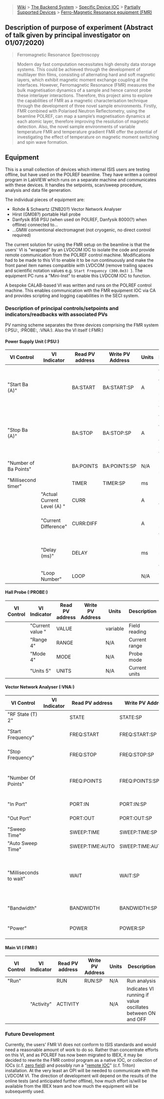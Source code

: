 > [Wiki](Home) > [The Backend System](The-Backend-System) > [Specific Device IOC](Specific-Device-IOC) > [Partially Supported Devices](Partially-Supported-Devices) > [Ferro-Magnetic Resonance equipment (FMR)](Ferro-Magnetic_Resonance_equipment)

## Description of purpose of experiment (Abstract of talk given by principal investigator on 01/07/2020)

> Ferromagnetic Resonance Spectroscopy

> Modern day fast computation necessitates high density data storage systems. This could be achieved through the development of multilayer thin films, consisting of alternating hard and soft magnetic layers, which exhibit magnetic moment exchange coupling at the interfaces. However, Ferromagnetic Resonance (FMR) measures the bulk magnetisation dynamics of a sample and hence cannot probe these interlayer interactions. Therefore, this project aims to explore the capabilities of FMR as a magnetic characterisation technique through the development of three novel sample environments. Firstly, FMR combined with Polarised Neutron Reflectometry, using the beamline POLREF, can map a sample’s magnetisation dynamics at each atomic layer, therefore improving the resolution of magnetic detection. Also, the novel sample environments of variable temperature FMR and temperature gradient FMR offer the potential of investigating the effect of temperature on magnetic moment switching and spin wave formation.


## Equipment

This is a small collection of devices which internal ISIS users are testing offline, but have used on the POLREF beamline.  They have written a control program in LabVIEW which runs on a separate machine and communicates with these devices.  It handles the setpoints, scan/sweep procedure, analysis and data file generation.

The individual pieces of equipment are:

- Rohde & Schwartz (ZNB20?) Vector Network Analyser
- Hirst (GM08?) portable Hall probe
- Danfysik 858 PSU (when used on POLREF, Danfysik 8000(?) when offline) connected to...
- ...GMW conventional electromagnet (not cryogenic, no direct control required)

The current solution for using the FMR setup on the beamline is that the users' VI is "wrapped" by an LVDCOM IOC to isolate the code and provide remote communication from the POLREF control machine.  Modifications had to be made to this VI to enable it to be run continuously and make the front panel item names compatible with LVDCOM (remove trailing spaces and scientific notation values e.g. `Start Frequency (300.0e3) `).  The equipment PC runs a "Mini-Inst" to enable this LVDCOM IOC to function.

A bespoke CALAB-based VI was written and runs on the POLREF control machine.  This enables communication with the FMR equipment IOC via CA and provides scripting and logging capabilities in the SECI system.

### Description of principal controls/setpoints and indicators/readbacks with associated PVs

PV naming scheme separates the three devices comprising the FMR system (:PSU:, :PROBE:, :VNA:).  Also the VI itself (:FMR:)

#### Power Supply Unit (:PSU:)

| VI Control | VI Indicator | Read PV address | Write PV Address | Units | Description |
|---|---|---|---|---|---|
| "Start Ba  (A)" | | BA:START | BA:START:SP | A | Applied magnetic field (B<sub>applied</sub>) at start of sweep, as a current |
| "Stop Ba  (A)"  | | BA:STOP  | BA:STOP:SP  | A | Applied magnetic field (B<sub>applied</sub>) at end of sweep, as a current |
| "Number of Ba Points" | | BA:POINTS | BA:POINTS:SP | N/A | Number of points in sweep |
| "Millisecond timer" | | TIMER | TIMER:SP | ms | | Delay between setting PSU and reading probe |
| | "Actual Current Level (A) " | CURR | | A | PSU output current | 
| | "Current Difference" | CURR:DIFF | | A | Difference between set current and actual |
| | "Delay (ms)" | DELAY | | ms | Delay between setting and reading current |
| | "Loop Number" | LOOP | | N/A | Sweep step number |


#### Hall Probe (:PROBE:)

| VI Control | VI Indicator | Read PV address | Write PV Address | Units | Description |
|---|---|---|---|---|---|
| | "Current value " | VALUE | | variable | Field reading |
| | "Range 4" | RANGE | | N/A | Current range |
| | "Mode 4" | MODE | | N/A | Probe mode |
| | "Units 5" | UNITS | | N/A | Current units |


#### Vector Network Analyser (:VNA:)

| VI Control | VI Indicator | Read PV address | Write PV Address | Units | Description |
|---|---|---|---|---|---|
| "RF State (T) 2" | | STATE | STATE:SP | N/A | RF on or off |
| "Start Frequency" | | FREQ:START | FREQ:START:SP | Hz | Frequency at start of sweep |
| "Stop Frequency" | | FREQ:STOP | FREQ:STOP:SP | Hz | Frequency at end of sweep |
| "Number Of Points" | | FREQ:POINTS | FREQ:POINTS:SP | N/A | Number of steps in frequency sweep per field value |
| "In Port" | | PORT:IN | PORT:IN:SP | N/A | Input port number |
| "Out Port" | | PORT:OUT | PORT:OUT:SP | N/A | Output port number |
| "Sweep Time" | | SWEEP:TIME | SWEEP:TIME:SP | s | Duration of sweep |
| "Auto Sweep Time" | | SWEEP:TIME:AUTO | SWEEP:TIME:AUTO:SP | N/A | Automatic sweep time |
| "Milliseconds to wait" | | WAIT | WAIT:SP | ms | Delay between setting frequency and analysing response |
| "Bandwidth" | | BANDWIDTH | BANDWIDTH:SP | Hz | Analyser resolution bandwidth |
| "Power" | | POWER | POWER:SP | dBm | Analyser signal power |


#### Main VI (:FMR:)

| VI Control | VI Indicator | Read PV address | Write PV Address | Units | Description |
|---|---|---|---|---|---|
| "Run" | | RUN | RUN:SP | N/A | Run analysis |
| | "Activity" | ACTIVITY | | N/A | Indicates VI running if value oscillates between ON and OFF |


### Future Development

Currently, the users' FMR VI does not conform to ISIS standards and would need a reasonable amount of work to do so.  Rather than concentrate efforts on this VI, and as POLREF has now been migrated to IBEX, it may be decided to rewrite the FMR control program as a native IOC, or collection of IOCs (c.f. [zero field](https://github.com/ISISComputingGroup/ibex_developers_manual/wiki/Zero-field-controller)) and possibly run a "[remote IOC](https://github.com/ISISComputingGroup/ibex_developers_manual/wiki/Remote-IOCs)" (c.f. Triton) installation.  At the very least an OPI will be needed to communicate with the LVDCOM VI.  The direction of development will depend on the results of the online tests (and anticipated further offline), how much effort is/will be available from the IBEX team and how much the equipment will be subsequently used.
